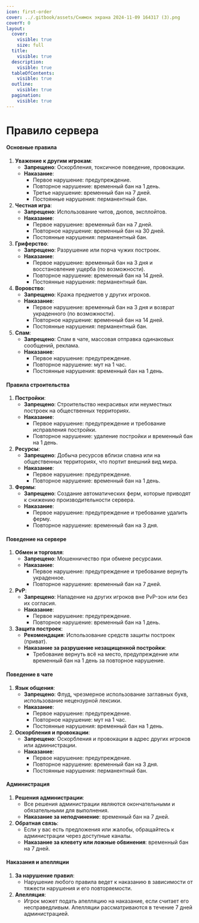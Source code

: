 ```yaml
---
icon: first-order
cover: ../.gitbook/assets/Снимок экрана 2024-11-09 164317 (3).png
coverY: 0
layout:
  cover:
    visible: true
    size: full
  title:
    visible: true
  description:
    visible: true
  tableOfContents:
    visible: true
  outline:
    visible: true
  pagination:
    visible: true
---
```


# Правило сервера

#### **Основные правила**

1. **Уважение к другим игрокам**:
   * **Запрещено**: Оскорбления, токсичное поведение, провокации.
   * **Наказание**:
     * Первое нарушение: предупреждение.
     * Повторное нарушение: временный бан на 1 день.
     * Третье нарушение: временный бан на 7 дней.
     * Постоянные нарушения: перманентный бан.
2. **Честная игра**:
   * **Запрещено**: Использование читов, дюпов, эксплойтов.
   * **Наказание**:
     * Первое нарушение: временный бан на 7 дней.
     * Повторное нарушение: временный бан на 30 дней.
     * Постоянные нарушения: перманентный бан.
3. **Гриферство**:
   * **Запрещено**: Разрушение или порча чужих построек.
   * **Наказание**:
     * Первое нарушение: временный бан на 3 дня и восстановление ущерба (по возможности).
     * Повторное нарушение: временный бан на 14 дней.
     * Постоянные нарушения: перманентный бан.
4. **Воровство**:
   * **Запрещено**: Кража предметов у других игроков.
   * **Наказание**:
     * Первое нарушение: временный бан на 3 дня и возврат украденного (по возможности).
     * Повторное нарушение: временный бан на 14 дней.
     * Постоянные нарушения: перманентный бан.
5. **Спам**:
   * **Запрещено**: Спам в чате, массовая отправка одинаковых сообщений, реклама.
   * **Наказание**:
     * Первое нарушение: предупреждение.
     * Повторное нарушение: мут на 1 час.
     * Постоянные нарушения: временный бан на 1 день.

#### **Правила строительства**

1. **Постройки**:
   * **Запрещено**: Строительство некрасивых или неуместных построек на общественных территориях.
   * **Наказание**:
     * Первое нарушение: предупреждение и требование исправления постройки.
     * Повторное нарушение: удаление постройки и временный бан на 1 день.
2. **Ресурсы**:
   * **Запрещено**: Добыча ресурсов вблизи спавна или на общественных территориях, что портит внешний вид мира.
   * **Наказание**:
     * Первое нарушение: предупреждение.
     * Повторное нарушение: временный бан на 1 день.
3. **Фермы**:
   * **Запрещено**: Создание автоматических ферм, которые приводят к снижению производительности сервера.
   * **Наказание**:
     * Первое нарушение: предупреждение и требование удалить ферму.
     * Повторное нарушение: временный бан на 3 дня.

#### **Поведение на сервере**

1. **Обмен и торговля**:
   * **Запрещено**: Мошенничество при обмене ресурсами.
   * **Наказание**:
     * Первое нарушение: предупреждение и требование вернуть украденное.
     * Повторное нарушение: временный бан на 7 дней.
2. **PvP**:
   * **Запрещено**: Нападение на других игроков вне PvP-зон или без их согласия.
   * **Наказание**:
     * Первое нарушение: предупреждение.
     * Повторное нарушение: временный бан на 1 день.
3. **Защита построек**:
   * **Рекомендация**: Использование средств защиты построек (приват).
   * **Наказание за разрушение незащищенной постройки**:
     * Требование вернуть всё на место, предупреждение или временный бан на 1 день за повторное нарушение.

#### **Поведение в чате**

1. **Язык общения**:
   * **Запрещено**: Флуд, чрезмерное использование заглавных букв, использование нецензурной лексики.
   * **Наказание**:
     * Первое нарушение: предупреждение.
     * Повторное нарушение: мут на 1 час.
     * Постоянные нарушения: временный бан на 1 день.
2. **Оскорбления и провокации**:
   * **Запрещено**: Оскорбления и провокации в адрес других игроков или администрации.
   * **Наказание**:
     * Первое нарушение: предупреждение.
     * Повторное нарушение: временный бан на 3 дня.
     * Постоянные нарушения: перманентный бан.

#### **Администрация**

1. **Решения администрации**:
   * Все решения администрации являются окончательными и обязательными для выполнения.
   * **Наказание за неподчинение**: временный бан на 7 дней.
2. **Обратная связь**:
   * Если у вас есть предложения или жалобы, обращайтесь к администрации через доступные каналы.
   * **Наказание за клевету или ложные обвинения**: временный бан на 7 дней.

#### **Наказания и апелляции**

1. **За нарушение правил**:
   * Нарушение любого правила ведет к наказанию в зависимости от тяжести нарушения и его повторяемости.
2. **Апелляция**:
   * Игрок может подать апелляцию на наказание, если считает его несправедливым. Апелляции рассматриваются в течение 7 дней администрацией.

